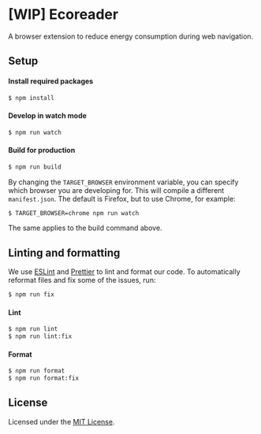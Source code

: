# [WIP] Ecoreader
A browser extension to reduce energy consumption during web navigation.

## Setup

#### Install required packages
```bash
$ npm install
```

#### Develop in watch mode
```bash
$ npm run watch
```

#### Build for production
```bash
$ npm run build
```

By changing the `TARGET_BROWSER` environment variable, you can specify which browser you are developing for.
This will compile a different `manifest.json`. The default is Firefox, but to use Chrome, for example:
```bash
$ TARGET_BROWSER=chrome npm run watch
```
The same applies to the build command above.

## Linting and formatting
We use [ESLint](https://eslint.org/) and [Prettier](https://prettier.io/) to lint and format our code.
To automatically reformat files and fix some of the issues, run:
```bash
$ npm run fix
```

#### Lint
```bash
$ npm run lint
$ npm run lint:fix
```

#### Format
```bash
$ npm run format
$ npm run format:fix
```

## License

Licensed under the [MIT License](https://opensource.org/license/MIT).
